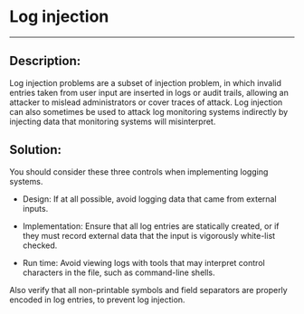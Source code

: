 # Log injection
-------

## Description:

Log injection problems are a subset of injection problem, in which invalid entries taken
from user input are inserted in logs or audit trails, allowing an attacker to mislead
administrators or cover traces of attack. Log injection can also sometimes be used to
attack log monitoring systems indirectly by injecting data that monitoring systems will
misinterpret.


## Solution:

You should consider these three controls when implementing logging systems.

- Design: If at all possible, avoid logging data that came from external inputs.

- Implementation: Ensure that all log entries are statically created, or if they must
  record external data that the input is vigorously white-list checked.

- Run time: Avoid viewing logs with tools that may interpret control characters in the
  file, such as command-line shells.

Also verify that all non-printable symbols and field separators are properly encoded in log entries,
to prevent log injection.
